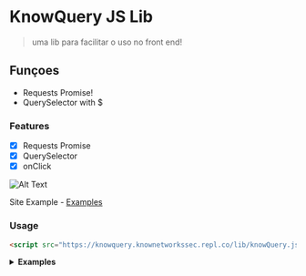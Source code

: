 # KnowQuery JS Lib 

> uma lib para facilitar o uso no front end!

## **Funçoes**
* Requests Promise!
* QuerySelector with $

### Features

- [x] Requests Promise
- [x] QuerySelector
- [x] onClick

![Alt Text](https://i.imgur.com/txGtREu.gif)

Site Example - [Examples](https://knowquery.knownetworkssec.repl.co/examples)

### Usage

```html
<script src="https://knowquery.knownetworkssec.repl.co/lib/knowQuery.js"></script>
```

<details><summary><b>Examples</b></summary>

```js
(async() => {
		const response = await $.get({
				url: 'https://www.proxyscan.io/api/proxy?port=80&level=elite',
				method: "GET",
				headers: {
					'Content-Type': 'application/json'
				}
		});
		$('body').html(`<p>${response[0].Ip}:${response[0].Port}</p>`);
		$('p').on('click', () => {
			alert('knowQuery');
		});
		$('p').css('color', 'red');
		$('p').addClass('hidden');
		$('p').removeClass('hidden');
})();
```
  
</details>
